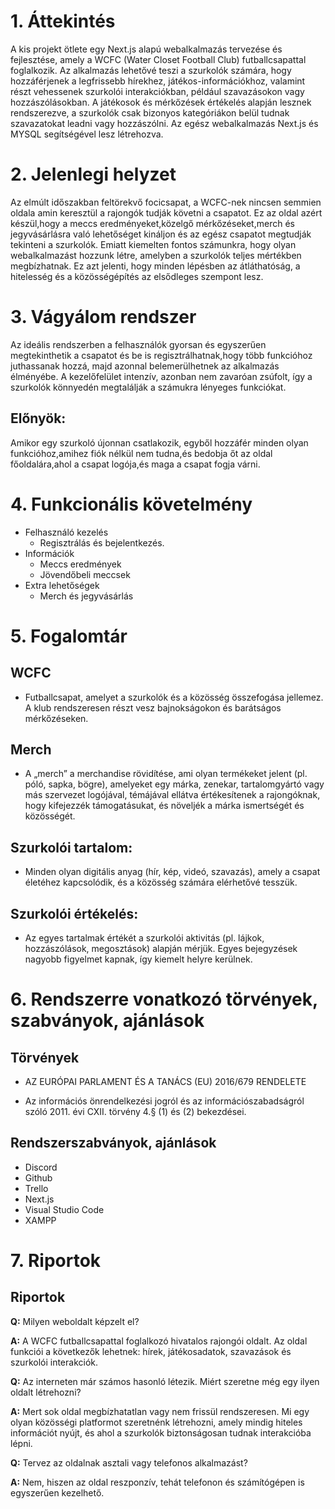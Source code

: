 # 1. Áttekintés
A kis projekt ötlete egy Next.js alapú webalkalmazás tervezése és fejlesztése, amely a WCFC (Water Closet Football Club) futballcsapattal foglalkozik. Az alkalmazás lehetővé teszi a szurkolók számára, hogy hozzáférjenek a legfrissebb hírekhez, játékos-információkhoz, valamint részt vehessenek szurkolói interakciókban, például szavazásokon vagy hozzászólásokban. A játékosok és mérkőzések értékelés alapján lesznek rendszerezve, a szurkolók csak bizonyos kategóriákon belül tudnak szavazatokat leadni vagy hozzászólni.
Az egész webalkalmazás Next.js és MYSQL segítségével lesz létrehozva.

# 2. Jelenlegi helyzet
Az elmúlt időszakban feltörekvő focicsapat, a WCFC-nek nincsen semmien oldala amin keresztül a rajongók tudják követni a csapatot. Ez az oldal azért készül,hogy a meccs eredményeket,közelgő mérkőzéseket,merch és jegyvásárlásra való lehetőséget kináljon és az egész csapatot megtudják tekinteni a szurkolók. Emiatt kiemelten fontos számunkra, hogy olyan webalkalmazást hozzunk létre, amelyben a szurkolók teljes mértékben megbízhatnak. Ez azt jelenti, hogy minden lépésben az átláthatóság, a hitelesség és a közösségépítés az elsődleges szempont lesz.

# 3. Vágyálom rendszer
Az ideális rendszerben a felhasználók gyorsan és egyszerűen megtekinthetik a csapatot és be is regisztrálhatnak,hogy több funkcióhoz juthassanak hozzá, majd azonnal belemerülhetnek az alkalmazás élményébe. A kezelőfelület intenzív, azonban nem zavaróan zsúfolt, így a szurkolók könnyedén megtalálják a számukra lényeges funkciókat.

## Előnyök: 
Amikor egy szurkoló újonnan csatlakozik, egyből hozzáfér minden olyan funkcióhoz,amihez fiók nélkül nem tudna,és bedobja őt az oldal főoldalára,ahol a csapat logója,és maga a csapat fogja várni.

# 4. Funkcionális követelmény
- Felhasználó kezelés
    - Regisztrálás és bejelentkezés.
- Információk
    - Meccs eredmények
    - Jövendőbeli meccsek
- Extra lehetőségek
    - Merch és jegyvásárlás    

# 5. Fogalomtár
## WCFC
- Futballcsapat, amelyet a szurkolók és a közösség összefogása jellemez. A klub rendszeresen részt vesz bajnokságokon és barátságos mérkőzéseken.
## Merch
- A „merch” a merchandise rövidítése, ami olyan termékeket jelent (pl. póló, sapka, bögre), amelyeket egy márka, zenekar, tartalomgyártó vagy más szervezet logójával, témájával ellátva értékesítenek a rajongóknak, hogy kifejezzék támogatásukat, és növeljék a márka ismertségét és közösségét. 
## Szurkolói tartalom:
- Minden olyan digitális anyag (hír, kép, videó, szavazás), amely a csapat életéhez kapcsolódik, és a közösség számára elérhetővé tesszük.
## Szurkolói értékelés:
- Az egyes tartalmak értékét a szurkolói aktivitás (pl. lájkok, hozzászólások, megosztások) alapján mérjük. Egyes bejegyzések nagyobb figyelmet kapnak, így kiemelt helyre kerülnek.

# 6. Rendszerre vonatkozó törvények, szabványok, ajánlások
## Törvények
- AZ EURÓPAI PARLAMENT ÉS A TANÁCS (EU) 2016/679 RENDELETE

- Az információs önrendelkezési jogról és az információszabadságról szóló 2011. évi CXII. törvény 4.§ (1) és (2) bekezdései.

## Rendszerszabványok, ajánlások
- Discord
- Github
- Trello
- Next.js
- Visual Studio Code
- XAMPP


# 7. Riportok

## Riportok
**Q:** Milyen weboldalt képzelt el?

**A:** A WCFC futballcsapattal foglalkozó hivatalos rajongói oldalt. Az oldal funkciói a következők lehetnek: hírek, játékosadatok, szavazások és szurkolói interakciók.

**Q:** Az interneten már számos hasonló létezik. Miért szeretne még egy ilyen oldalt létrehozni? 

**A:** Mert sok oldal megbízhatatlan vagy nem frissül rendszeresen. Mi egy olyan közösségi platformot szeretnénk létrehozni, amely mindig hiteles információt nyújt, és ahol a szurkolók biztonságosan tudnak interakcióba lépni.

**Q:** Tervez az oldalnak asztali vagy telefonos alkalmazást?

**A:** Nem, hiszen az oldal reszponzív, tehát telefonon és számítógépen is egyszerűen kezelhető.